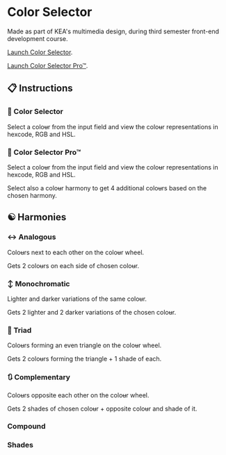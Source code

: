 # Color Selector

Made as part of KEA's multimedia design, during third semester front-end development course.

[Launch Color Selector](https://malthesers.github.io/color-selector/).

[Launch Color Selector Pro™](https://malthesers.github.io/color-selector/color-selector.html).

## 📋 Instructions

### 🍪 Color Selector

Select a colo~~u~~r from the input field and view the colo~~u~~r representations in hexcode, RGB and HSL.

### 🎨 Color Selector Pro™

Select a colo~~u~~r from the input field and view the colo~~u~~r representations in hexcode, RGB and HSL.

Select also a colo~~u~~r harmony to get 4 additional colo~~u~~rs based on the chosen harmony.

## ☯ Harmonies

### ↔️ Analogous
Colo~~u~~rs next to each other on the colo~~u~~r wheel.

Gets 2 colo~~u~~rs on each side of chosen colo~~u~~r.

### ↕️ Monochromatic
Lighter and darker variations of the same colo~~u~~r.

Gets 2 lighter and 2 darker variations of the chosen colo~~u~~r.

### 🔼 Triad
Colo~~u~~rs forming an even triangle on the colo~~u~~r wheel.

Gets 2 colo~~u~~rs forming the triangle + 1 shade of each.

### 🔃 Complementary
Colo~~u~~rs opposite each other on the colo~~u~~r wheel.

Gets 2 shades of chosen colo~~u~~r + opposite colo~~u~~r and shade of it.

### Compound
### Shades
